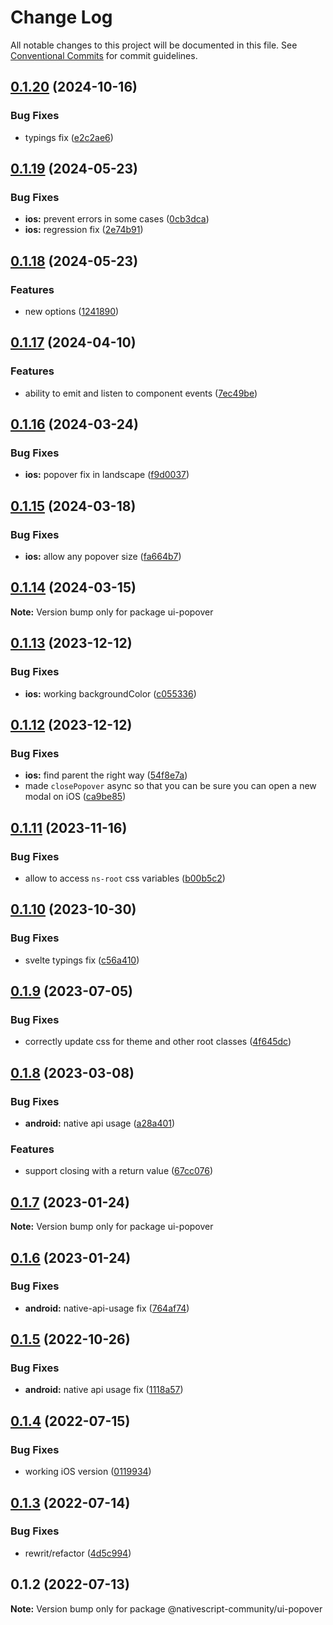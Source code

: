 # Change Log

All notable changes to this project will be documented in this file.
See [Conventional Commits](https://conventionalcommits.org) for commit guidelines.

## [0.1.20](https://github.com/nativescript-community/ui-popover/compare/v0.1.19...v0.1.20) (2024-10-16)

### Bug Fixes

* typings fix ([e2c2ae6](https://github.com/nativescript-community/ui-popover/commit/e2c2ae6b75b0b5c9635ffaeb9fca9e78c28b586b))

## [0.1.19](https://github.com/nativescript-community/ui-popover/compare/v0.1.18...v0.1.19) (2024-05-23)

### Bug Fixes

* **ios:** prevent errors in some cases ([0cb3dca](https://github.com/nativescript-community/ui-popover/commit/0cb3dcaaee16229b466fb8505370f0b18f506e2f))
* **ios:** regression fix ([2e74b91](https://github.com/nativescript-community/ui-popover/commit/2e74b91f63b1aaba49a3f155c23fa5806fb240a0))

## [0.1.18](https://github.com/nativescript-community/ui-popover/compare/v0.1.17...v0.1.18) (2024-05-23)

### Features

* new options ([1241890](https://github.com/nativescript-community/ui-popover/commit/12418905bde595058c7a51c7096abbcd7796c09c))

## [0.1.17](https://github.com/nativescript-community/ui-popover/compare/v0.1.16...v0.1.17) (2024-04-10)

### Features

* ability to emit and listen to component events ([7ec49be](https://github.com/nativescript-community/ui-popover/commit/7ec49be1bfc4781f412878df463b165768ce2324))

## [0.1.16](https://github.com/nativescript-community/ui-popover/compare/v0.1.15...v0.1.16) (2024-03-24)

### Bug Fixes

* **ios:** popover fix in landscape ([f9d0037](https://github.com/nativescript-community/ui-popover/commit/f9d00373577b0d0c82eaf198a45f3f6f069a45fd))

## [0.1.15](https://github.com/nativescript-community/ui-popover/compare/v0.1.14...v0.1.15) (2024-03-18)

### Bug Fixes

* **ios:** allow any popover size ([fa664b7](https://github.com/nativescript-community/ui-popover/commit/fa664b797e918367ee82201a7ef2955410a58798))

## [0.1.14](https://github.com/nativescript-community/ui-popover/compare/v0.1.13...v0.1.14) (2024-03-15)

**Note:** Version bump only for package ui-popover

## [0.1.13](https://github.com/nativescript-community/ui-popover/compare/v0.1.12...v0.1.13) (2023-12-12)

### Bug Fixes

* **ios:** working backgroundColor ([c055336](https://github.com/nativescript-community/ui-popover/commit/c05533621ec56ac4309ce55a0671d09408bb8a5d))

## [0.1.12](https://github.com/nativescript-community/ui-popover/compare/v0.1.11...v0.1.12) (2023-12-12)

### Bug Fixes

* **ios:** find parent the right way ([54f8e7a](https://github.com/nativescript-community/ui-popover/commit/54f8e7aca9a38ccb6001b1e4686841495929f787))
* made `closePopover` async so that you can be sure you can open a new modal on iOS ([ca9be85](https://github.com/nativescript-community/ui-popover/commit/ca9be8502ffcc3d410ba427c241bbc4737ae146e))

## [0.1.11](https://github.com/nativescript-community/ui-popover/compare/v0.1.10...v0.1.11) (2023-11-16)

### Bug Fixes

* allow to access `ns-root` css variables ([b00b5c2](https://github.com/nativescript-community/ui-popover/commit/b00b5c2c9e38ca0aef64ca189a45e79f632d087d))

## [0.1.10](https://github.com/nativescript-community/ui-popover/compare/v0.1.9...v0.1.10) (2023-10-30)

### Bug Fixes

* svelte typings fix ([c56a410](https://github.com/nativescript-community/ui-popover/commit/c56a4106df2b18bea3816a3334d8e041dec6cfe4))

## [0.1.9](https://github.com/nativescript-community/ui-popover/compare/v0.1.8...v0.1.9) (2023-07-05)

### Bug Fixes

* correctly update css for theme and other root classes ([4f645dc](https://github.com/nativescript-community/ui-popover/commit/4f645dc9f290348e139c467651aa1ed39e94acd5))

## [0.1.8](https://github.com/nativescript-community/ui-popover/compare/v0.1.7...v0.1.8) (2023-03-08)

### Bug Fixes

* **android:** native api usage ([a28a401](https://github.com/nativescript-community/ui-popover/commit/a28a40161e2b5bc12637219456492833f4aa37d0))

### Features

* support closing with a return value ([67cc076](https://github.com/nativescript-community/ui-popover/commit/67cc07686079f91103c0126c40b7300e36224332))

## [0.1.7](https://github.com/nativescript-community/ui-popover/compare/v0.1.6...v0.1.7) (2023-01-24)

**Note:** Version bump only for package ui-popover

## [0.1.6](https://github.com/nativescript-community/ui-popover/compare/v0.1.5...v0.1.6) (2023-01-24)

### Bug Fixes

* **android:** native-api-usage fix ([764af74](https://github.com/nativescript-community/ui-popover/commit/764af748e3f3fd84ff44c771eb9ebb1ecc665dce))

## [0.1.5](https://github.com/nativescript-community/ui-popover/compare/v0.1.4...v0.1.5) (2022-10-26)

### Bug Fixes

-   **android:** native api usage fix ([1118a57](https://github.com/nativescript-community/ui-popover/commit/1118a57ead2647cb06088f7ae56c6978dc23a819))

## [0.1.4](https://github.com/nativescript-community/ui-popover/compare/v0.1.3...v0.1.4) (2022-07-15)

### Bug Fixes

-   working iOS version ([0119934](https://github.com/nativescript-community/ui-popover/commit/0119934d4e99b44ef2b14186dcc8a92db9844e06))

## [0.1.3](https://github.com/nativescript-community/ui-popover/compare/v0.1.2...v0.1.3) (2022-07-14)

### Bug Fixes

-   rewrit/refactor ([4d5c994](https://github.com/nativescript-community/ui-popover/commit/4d5c9941b9865fb3af086c3c65e7c5419610e1da))

## 0.1.2 (2022-07-13)

**Note:** Version bump only for package @nativescript-community/ui-popover
